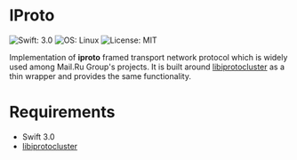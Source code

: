 # IProto

![Swift: 3.0](https://img.shields.io/badge/Swift-3.0-orange.svg)
![OS: Linux](https://img.shields.io/badge/OS-Linux-brightgreen.svg)
![License: MIT](https://img.shields.io/badge/License-MIT-blue.svg)

Implementation of __iproto__ framed transport network protocol
which is widely used among Mail.Ru Group's projects.
It is built around [libiprotocluster](https://github.com/my-mail-ru/libiprotocluster)
as a thin wrapper and provides the same functionality.

# Requirements

* Swift 3.0
* [libiprotocluster](https://github.com/my-mail-ru/libiprotocluster)
